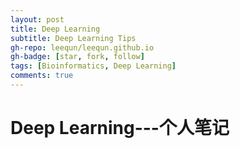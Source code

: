 ```yaml
---
layout: post
title: Deep Learning
subtitle: Deep Learning Tips
gh-repo: leequn/leequn.github.io
gh-badge: [star, fork, follow]
tags: [Bioinformatics, Deep Learning] 
comments: true
---
```


# Deep Learning---个人笔记
